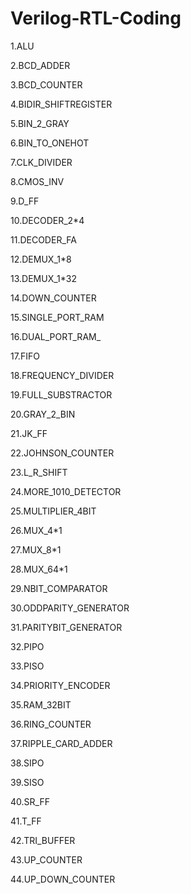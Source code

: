 # Verilog-RTL-Coding

1.ALU

2.BCD_ADDER

3.BCD_COUNTER

4.BIDIR_SHIFTREGISTER

5.BIN_2_GRAY

6.BIN_TO_ONEHOT

7.CLK_DIVIDER

8.CMOS_INV

9.D_FF

10.DECODER_2*4

11.DECODER_FA

12.DEMUX_1*8

13.DEMUX_1*32

14.DOWN_COUNTER

15.SINGLE_PORT_RAM

16.DUAL_PORT_RAM_

17.FIFO

18.FREQUENCY_DIVIDER

19.FULL_SUBSTRACTOR

20.GRAY_2_BIN

21.JK_FF

22.JOHNSON_COUNTER

23.L_R_SHIFT

24.MORE_1010_DETECTOR

25.MULTIPLIER_4BIT

26.MUX_4*1

27.MUX_8*1

28.MUX_64*1

29.NBIT_COMPARATOR

30.ODDPARITY_GENERATOR

31.PARITYBIT_GENERATOR

32.PIPO

33.PISO

34.PRIORITY_ENCODER

35.RAM_32BIT

36.RING_COUNTER

37.RIPPLE_CARD_ADDER

38.SIPO

39.SISO

40.SR_FF

41.T_FF

42.TRI_BUFFER

43.UP_COUNTER

44.UP_DOWN_COUNTER

